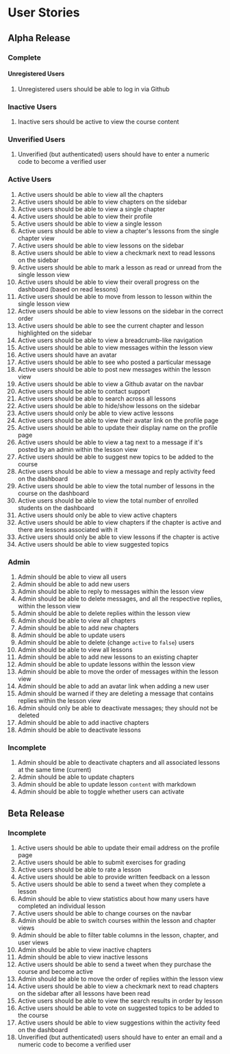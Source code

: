 # User Stories

## Alpha Release

### Complete

#### Unregistered Users

1. Unregistered users should be able to log in via Github

### Inactive Users

1. Inactive sers should be active to view the course content

### Unverified Users

1. Unverified (but authenticated) users should have to enter a numeric code to become a verified user

### Active Users

1. Active users should be able to view all the chapters
1. Active users should be able to view chapters on the sidebar
1. Active users should be able to view a single chapter
1. Active users should be able to view their profile
1. Active users should be able to view a single lesson
1. Active users should be able to view a chapter's lessons from the single chapter view
1. Active users should be able to view lessons on the sidebar
1. Active users should be able to view a checkmark next to read lessons on the sidebar
1. Active users should be able to mark a lesson as read or unread from the single lesson view
1. Active users should be able to view their overall progress on the dashboard (based on read lessons)
1. Active users should be able to move from lesson to lesson within the single lesson view
1. Active users should be able to view lessons on the sidebar in the correct order
1. Active users should be able to see the current chapter and lesson highlighted on the sidebar
1. Active users should be able to view a breadcrumb-like navigation
1. Active users should be able to view messages within the lesson view
1. Active users should have an avatar
1. Active users should be able to see who posted a particular message
1. Active users should be able to post new messages within the lesson view
1. Active users should be able to view a Github avatar on the navbar
1. Active users should be able to contact support
1. Active users should be able to search across all lessons
1. Active users should be able to hide/show lessons on the sidebar
1. Active users should only be able to view active lessons
1. Active users should be able to view their avatar link on the profile page
1. Active users should be able to update their display name on the profile page
1. Active users should be able to view a tag next to a message if it's posted by an admin within the lesson view
1. Active users should be able to suggest new topics to be added to the course
1. Active users should be able to view a message and reply activity feed on the dashboard
1. Active users should be able to view the total number of lessons in the course on the dashboard
1. Active users should be able to view the total number of enrolled students on the dashboard
1. Active users should only be able to view active chapters
1. Active users should be able to view chapters if the chapter is active and there are lessons associated with it
1. Active users should only be able to view lessons if the chapter is active
1. Active users should be able to view suggested topics

### Admin

1. Admin should be able to view all users
1. Admin should be able to add new users
1. Admin should be able to reply to messages within the lesson view
1. Admin should be able to delete messages, and all the respective replies, within the lesson view
1. Admin should be able to delete replies within the lesson view
1. Admin should be able to view all chapters
1. Admin should be able to add new chapters
1. Admin should be able to update users
1. Admin should be able to delete (change `active` to `false`) users
1. Admin should be able to view all lessons
1. Admin should be able to add new lessons to an existing chapter
1. Admin should be able to update lessons within the lesson view
1. Admin should be able to move the order of messages within the lesson view
1. Admin should be able to add an avatar link when adding a new user
1. Admin should be warned if they are deleting a message that contains replies within the lesson view
1. Admin should only be able to deactivate messages; they should not be deleted
1. Admin should be able to add inactive chapters
1. Admin should be able to deactivate lessons

### Incomplete

1. Admin should be able to deactivate chapters and all associated lessons at the same time (current)
1. Admin should be able to update chapters
1. Admin should be able to update lesson `content` with markdown
1. Admin should be able to toggle whether users can activate

## Beta Release

### Incomplete

1. Active users should be able to update their email address on the profile page
1. Active users should be able to submit exercises for grading
1. Active users should be able to rate a lesson
1. Active users should be able to provide written feedback on a lesson
1. Active users should be able to send a tweet when they complete a lesson
1. Admin should be able to view statistics about how many users have completed an individual lesson
1. Active users should be able to change courses on the navbar
1. Admin should be able to switch courses within the lesson and chapter views
1. Admin should be able to filter table columns in the lesson, chapter, and user views
1. Admin should be able to view inactive chapters
1. Admin should be able to view inactive lessons
1. Active users should be able to send a tweet when they purchase the course and become active
1. Admin should be able to move the order of replies within the lesson view
1. Active users should be able to view a checkmark next to read chapters on the sidebar after all lessons have been read
1. Active users should be able to view the search results in order by lesson
1. Active users should be able to vote on suggested topics to be added to the course
1. Active users should be able to view suggestions within the activity feed on the dashboard
1. Unverified (but authenticated) users should have to enter an email and a numeric code to become a verified user
